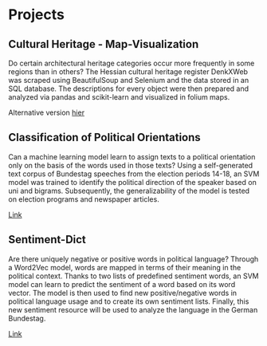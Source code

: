 # Projects


## Cultural Heritage - Map-Visualization

Do certain architectural heritage categories occur more frequently in some regions than in others? The Hessian cultural heritage register DenkXWeb was scraped using BeautifulSoup and Selenium and the data stored in an SQL database. The descriptions for every object were then prepared and analyzed via pandas and scikit-learn and visualized in folium maps.

Alternative version [hier](http://nbviewer.jupyter.org/github/tburst/Projekte/blob/master/Denkmale%20Hessen%20-%20Map-Visualisierung/DenkmaleHessen_RegionaleUnterschiede.ipynb)

## Classification of Political Orientations

Can a machine learning model learn to assign texts to a political orientation only on the basis of the words used in those texts? Using a self-generated text corpus of Bundestag speeches from the election periods 14-18, an SVM model was trained to identify the political direction of the speaker based on uni and bigrams. Subsequently, the generalizability of the model is tested on election programs and newspaper articles.

[Link](https://github.com/tburst/Projekte/blob/master/Klassifikation%20politischer%20Sprache/Klassikfikation_politischer_Sprache.ipynb)

## Sentiment-Dict

Are there uniquely negative or positive words in political language? Through a Word2Vec model, words are mapped in terms of their meaning in the political context. Thanks to two lists of predefined sentiment words, an SVM model can learn to predict the sentiment of a word based on its word vector. The model is then used to find new positive/negative words in political language usage and to create its own sentiment lists. Finally, this new sentiment resource will be used to analyze the language in the German Bundestag.

[Link](https://github.com/tburst/Projekte/blob/master/Sentiment-Dict/Erstellung_eines_Sentiment_Dicts.ipynb)

